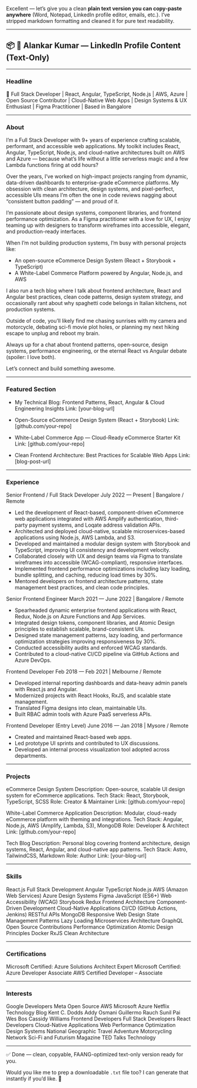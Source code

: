 
Excellent — let’s give you a clean **plain text version you can copy-paste anywhere** (Word, Notepad, LinkedIn profile editor, emails, etc.).
I’ve stripped markdown formatting and cleaned it for pure text readability.

---

## 📦 📖 **Alankar Kumar — LinkedIn Profile Content (Text-Only)**

---

### Headline

🚀 Full Stack Developer | React, Angular, TypeScript, Node.js | AWS, Azure | Open Source Contributor | Cloud-Native Web Apps | Design Systems & UX Enthusiast | Figma Practitioner | Based in Bangalore

---

### About

I’m a Full Stack Developer with 9+ years of experience crafting scalable, performant, and accessible web applications. My toolkit includes React, Angular, TypeScript, Node.js, and cloud-native architectures built on AWS and Azure — because what’s life without a little serverless magic and a few Lambda functions firing at odd hours?

Over the years, I’ve worked on high-impact projects ranging from dynamic, data-driven dashboards to enterprise-grade eCommerce platforms. My obsession with clean architecture, design systems, and pixel-perfect, accessible UIs means I’m often the one in code reviews nagging about “consistent button padding” — and proud of it.

I’m passionate about design systems, component libraries, and frontend performance optimization. As a Figma practitioner with a love for UX, I enjoy teaming up with designers to transform wireframes into accessible, elegant, and production-ready interfaces.

When I’m not building production systems, I’m busy with personal projects like:

* An open-source eCommerce Design System (React + Storybook + TypeScript)
* A White-Label Commerce Platform powered by Angular, Node.js, and AWS

I also run a tech blog where I talk about frontend architecture, React and Angular best practices, clean code patterns, design system strategy, and occasionally rant about why spaghetti code belongs in Italian kitchens, not production systems.

Outside of code, you’ll likely find me chasing sunrises with my camera and motorcycle, debating sci-fi movie plot holes, or planning my next hiking escape to unplug and reboot my brain.

Always up for a chat about frontend patterns, open-source, design systems, performance engineering, or the eternal React vs Angular debate (spoiler: I love both).

Let’s connect and build something awesome.

---

### Featured Section

* My Technical Blog: Frontend Patterns, React, Angular & Cloud Engineering Insights
  Link: \[your-blog-url]

* Open-Source eCommerce Design System (React + Storybook)
  Link: \[github.com/your-repo]

* White-Label Commerce App — Cloud-Ready eCommerce Starter Kit
  Link: \[github.com/your-repo]

* Clean Frontend Architecture: Best Practices for Scalable Web Apps
  Link: \[blog-post-url]

---

### Experience

Senior Frontend / Full Stack Developer
July 2022 — Present | Bangalore / Remote

* Led the development of React-based, component-driven eCommerce web applications integrated with AWS Amplify authentication, third-party payment systems, and Loqate address validation APIs.
* Architected and deployed cloud-native, scalable microservices-based applications using Node.js, AWS Lambda, and S3.
* Developed and maintained a modular design system with Storybook and TypeScript, improving UI consistency and development velocity.
* Collaborated closely with UX and design teams via Figma to translate wireframes into accessible (WCAG-compliant), responsive interfaces.
* Implemented frontend performance optimizations including lazy loading, bundle splitting, and caching, reducing load times by 30%.
* Mentored developers on frontend architecture patterns, state management best practices, and clean code principles.

Senior Frontend Engineer
March 2021 — June 2022 | Bangalore / Remote

* Spearheaded dynamic enterprise frontend applications with React, Redux, Node.js on Azure Functions and App Services.
* Integrated design tokens, component libraries, and Atomic Design principles to establish scalable, brand-consistent UIs.
* Designed state management patterns, lazy loading, and performance optimization strategies improving responsiveness by 30%.
* Conducted accessibility audits and enforced WCAG standards.
* Contributed to a cloud-native CI/CD pipeline via GitHub Actions and Azure DevOps.

Frontend Developer
Feb 2018 — Feb 2021 | Melbourne / Remote

* Developed internal reporting dashboards and data-heavy admin panels with React.js and Angular.
* Modernized projects with React Hooks, RxJS, and scalable state management.
* Translated Figma designs into clean, maintainable UIs.
* Built RBAC admin tools with Azure PaaS serverless APIs.

Frontend Developer (Entry Level)
June 2016 — Jan 2018 | Mysore / Remote

* Created and maintained React-based web apps.
* Led prototype UI sprints and contributed to UX discussions.
* Developed an internal process visualization tool adopted across departments.

---

### Projects

eCommerce Design System
Description: Open-source, scalable UI design system for eCommerce applications.
Tech Stack: React, Storybook, TypeScript, SCSS
Role: Creator & Maintainer
Link: \[github.com/your-repo]

White-Label Commerce Application
Description: Modular, cloud-ready eCommerce platform with theming and integrations.
Tech Stack: Angular, Node.js, AWS (Amplify, Lambda, S3), MongoDB
Role: Developer & Architect
Link: \[github.com/your-repo]

Tech Blog
Description: Personal blog covering frontend architecture, design systems, React, Angular, and cloud-native app patterns.
Tech Stack: Astro, TailwindCSS, Markdown
Role: Author
Link: \[your-blog-url]

---

### Skills

React.js
Full Stack Development
Angular
TypeScript
Node.js
AWS (Amazon Web Services)
Azure
Design Systems
Figma
JavaScript (ES6+)
Web Accessibility (WCAG)
Storybook
Redux
Frontend Architecture
Component-Driven Development
Cloud-Native Applications
CI/CD (GitHub Actions, Jenkins)
RESTful APIs
MongoDB
Responsive Web Design
State Management Patterns
Lazy Loading
Microservices Architecture
GraphQL
Open Source Contributions
Performance Optimization
Atomic Design Principles
Docker
RxJS
Clean Architecture

---

### Certifications

Microsoft Certified: Azure Solutions Architect Expert
Microsoft Certified: Azure Developer Associate
AWS Certified Developer – Associate

---

### Interests

Google Developers
Meta Open Source
AWS
Microsoft Azure
Netflix Technology Blog
Kent C. Dodds
Addy Osmani
Guillermo Rauch
Sunil Pai
Wes Bos
Cassidy Williams
Frontend Developers
Full Stack Developers
React Developers
Cloud-Native Applications
Web Performance Optimization
Design Systems
National Geographic Travel
Adventure Motorcycling Network
Sci-Fi and Futurism Magazine
TED Talks Technology

---

✅ Done — clean, copyable, FAANG-optimized text-only version ready for you.

Would you like me to prep a downloadable `.txt` file too? I can generate that instantly if you’d like. 🚀
